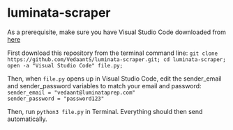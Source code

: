 # luminata-scraper

As a prerequisite, make sure you have Visual Studio Code downloaded from [here](https://code.visualstudio.com/)

First download this repository from the terminal command line:
`git clone https://github.com/VedaantS/luminata-scraper.git; cd luminata-scraper; open -a "Visual Studio Code" file.py;`

Then, when `file.py` opens up in Visual Studio Code, edit the sender_email and sender_password variables to match your email and password:
<br>`sender_email = "vedaant@luminataprep.com"`<br>
`sender_password = "password123"`

Then, run `python3 file.py` in Terminal. Everything should then send automatically.
